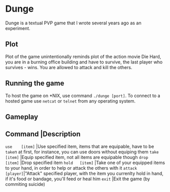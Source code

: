Dunge
=====

Dunge is a textual PVP game that I wrote several years ago as an experiment.

Plot
----

Plot of the game unintentionally reminds plot of the action movie Die Hard, you are in a burning office building and have to survive, the last player who survives - wins. You are allowed to attack and kill the others.

Running the game
----------------

To host the game on *NIX, use command `./dunge [port]`. To connect to a hosted game use `netcat` or `telnet` from any operating system.

Gameplay
--------

Command          |Description
-----------------------------
`use    [item]`  |Use specified item, items that are equipable, have to be `take`n at first, for instance, you can use doors without equiping them
`take   [item]`  |Equip specified item, not all items are equipable though
`drop   [item]`  |Drop specified item
`hold   [item]`  |Take one of your equipped items to your hand, in order to help or attack the others with it
`attack [player]`|"Attack" specified player, with the item you currenlty hold in hand, if it's food or bandage, you'll feed or heal him
`exit`           |Exit the game (by commiting suicide)
